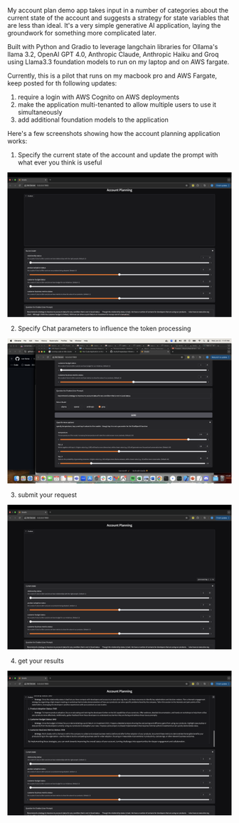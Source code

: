 My account plan demo app takes input in a number of categories about the current state of the account and suggests a strategy for state variables that are less than ideal. It's a very simple generative AI application, laying the groundwork for something more complicated later.

Built with Python and Gradio to leverage langchain libraries for Ollama's llama 3.2, OpenAI GPT 4.0, Anthropic Claude, Anthropic Haiku and Groq using Llama3.3 foundation models to run on my laptop and on AWS fargate.

Currently, this is a pilot that runs on my macbook pro and AWS Fargate, keep posted for th following updates:

1. require a login with AWS Cognito on AWS deployments
2. make the application multi-tenanted to allow multiple users to use it simultaneously
4. add additional foundation models to the application

Here's a few screenshots showing how the account planning application works:

1. Specify the current state of the account and update the prompt with what ever you think is useful

![Account Planning App](./runtime_images/1-specifyCurrentState.png)

2. Specify Chat parameters to influence the token processing

![Account Planning App](./runtime_images/2-specifyChatbotParameters.png)

3. submit your request

![Account Planning App](./runtime_images/3-submitRequest.png)

4. get your results

![Account Planning App](./runtime_images/4-getCompletionResponse.png)

